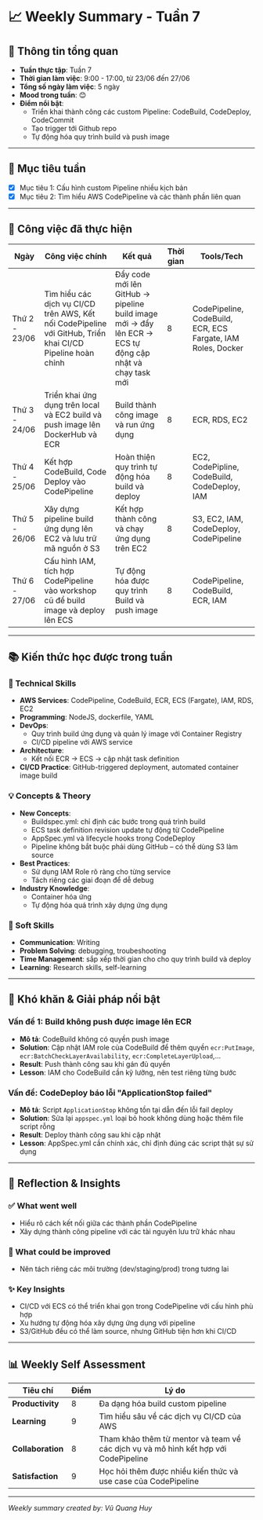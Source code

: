 # 📈 Weekly Summary - Tuần 7

## 📅 Thông tin tổng quan
- **Tuần thực tập**: Tuần 7
- **Thời gian làm việc**: 9:00 - 17:00, từ 23/06 đến 27/06
- **Tổng số ngày làm việc**: 5 ngày
- **Mood trong tuần**: 😊
- **Điểm nổi bật**: 
  - Triển khai thành công các custom Pipeline: CodeBuild, CodeDeploy, CodeCommit
  - Tạo trigger tới Github repo
  - Tự động hóa quy trình build và push image

---

## 🎯 Mục tiêu tuần
- [x] Mục tiêu 1: Cấu hình custom Pipeline nhiều kịch bản
- [x] Mục tiêu 2: Tìm hiểu AWS CodePipeline và các thành phần liên quan 
---

## 💼 Công việc đã thực hiện

| Ngày | Công việc chính | Kết quả | Thời gian | Tools/Tech |
|------|------------------|---------|-----------|------------|
| Thứ 2 - 23/06 | Tìm hiểu các dịch vụ CI/CD trên AWS, Kết nối CodePipeline với GitHub, Triển khai CI/CD Pipeline hoàn chỉnh  | Đẩy code mới lên GitHub → pipeline build image mới → đẩy lên ECR → ECS tự động cập nhật và chạy task mới | 8 | CodePipeline, CodeBuild, ECR, ECS Fargate, IAM Roles, Docker |
| Thứ 3 - 24/06 | Triển khai ứng dụng trên local và EC2 build và push image lên DockerHub và ECR | Build thành công image và run ứng dụng | 8 |  ECR, RDS, EC2 |
| Thứ 4 - 25/06 | Kết hợp CodeBuild, Code Deploy vào CodePipeline | Hoàn thiện quy trình tự động hóa build và deploy | 8 | EC2, CodePipline, CodeBuild, CodeDeploy, IAM |
| Thứ 5 - 26/06 | Xây dựng pipeline build ứng dụng lên EC2 và lưu trữ mã nguồn ở S3 | Kết hợp thành công và chạy ứng dụng trên EC2 | 8 | S3, EC2, IAM, CodeDeploy, CodePipeline |
| Thứ 6 - 27/06 | Cấu hình IAM, tích hợp CodePipeline vào workshop cũ để build image và deploy lên ECS | Tự động hóa được quy trình Build và push image | 8 | CodePipeline, CodeBuild, ECR, IAM |

---

## 📚 Kiến thức học được trong tuần

### 🔧 Technical Skills
- **AWS Services**: CodePipeline, CodeBuild, ECR, ECS (Fargate), IAM, RDS, EC2
- **Programming**: NodeJS, dockerfile, YAML
- **DevOps**: 
  - Quy trình build ứng dụng và quản lý image với Container Registry
  - CI/CD pipeline với AWS service
- **Architecture**: 
  - Kết nối ECR → ECS → cập nhật task definition  
- **CI/CD Practice**: GitHub-triggered deployment, automated container image build  

### 💡 Concepts & Theory
- **New Concepts**: 
  - Buildspec.yml: chỉ định các bước trong quá trình build  
  - ECS task definition revision update tự động từ CodePipeline
  - AppSpec.yml và lifecycle hooks trong CodeDeploy  
  - Pipeline không bắt buộc phải dùng GitHub – có thể dùng S3 làm source 
- **Best Practices**: 
  - Sử dụng IAM Role rõ ràng cho từng service
  - Tách riêng các giai đoạn để dễ debug
- **Industry Knowledge**: 
  - Container hóa ứng 
  - Tự động hóa quá trình xây dựng ứng dụng

### 🤝 Soft Skills
- **Communication**: Writing
- **Problem Solving**: debugging, troubeshooting
- **Time Management**: sắp xếp thời gian cho cho quy trình build và deploy
- **Learning**: Research skills, self-learning

---

## 🚧 Khó khăn & Giải pháp nổi bật

### Vấn đề 1: Build không push được image lên ECR
- **Mô tả**: CodeBuild không có quyền push image  
- **Solution**: Cập nhật IAM role của CodeBuild để thêm quyền `ecr:PutImage`, `ecr:BatchCheckLayerAvailability`, `ecr:CompleteLayerUpload`,...  
- **Result**: Push thành công sau khi gán đủ quyền  
- **Lesson**: IAM cho CodeBuild cần kỹ lưỡng, nên test riêng từng bước

### Vấn đề: CodeDeploy báo lỗi "ApplicationStop failed"
- **Mô tả**: Script `ApplicationStop` không tồn tại dẫn đến lỗi fail deploy  
- **Solution**: Sửa lại `appspec.yml` loại bỏ hook không dùng hoặc thêm file script rỗng  
- **Result**: Deploy thành công sau khi cập nhật  
- **Lesson**: AppSpec.yml cần chính xác, chỉ định đúng các script thật sự sử dụng

---

## 💭 Reflection & Insights

### ✅ What went well
- Hiểu rõ cách kết nối giữa các thành phần CodePipeline
- Xây dựng thành công pipeline với các tài nguyên lưu trữ khác nhau

### 🔄 What could be improved
- Nên tách riêng các môi trường (dev/staging/prod) trong tương lai 

### ✨ Key Insights
 - CI/CD với ECS có thể triển khai gọn trong CodePipeline với cấu hình phù hợp
- Xu hướng tự động hóa xây dựng ứng dụng với pipeline
- S3/GitHub đều có thể làm source, nhưng GitHub tiện hơn khi CI/CD

---

## 📊 Weekly Self Assessment

| Tiêu chí | Điểm | Lý do |
|----------|------|-------|
| **Productivity** | 8 | Đa dạng hóa build custom pipeline |
| **Learning** | 9 | Tìm hiểu sâu về các dịch vụ CI/CD của AWS |
| **Collaboration** | 8 | Tham khảo thêm từ mentor và team về các dịch vụ và mô hình kết hợp với CodePipeline |
| **Satisfaction** | 9 | Học hỏi thêm được nhiều kiến thức và use case của CodePipeline |

---

*Weekly summary created by: Vũ Quang Huy*  